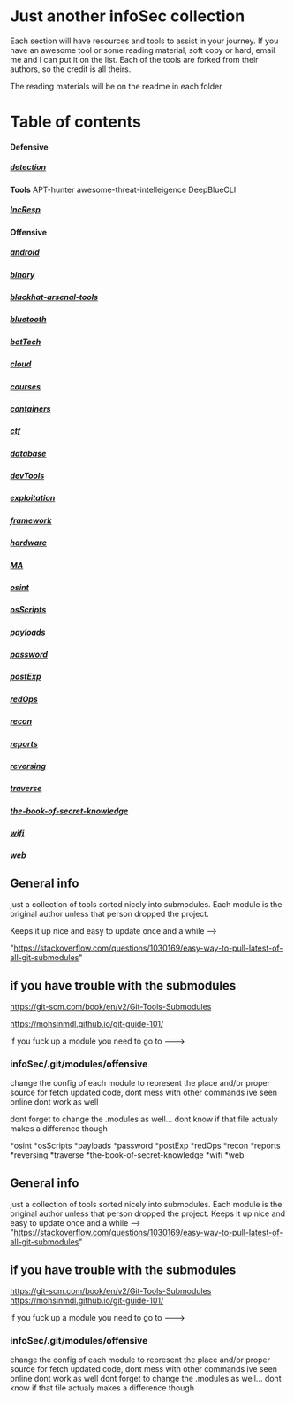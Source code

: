 # Just another infoSec collection


Each section will have resources and tools to assist in your journey. If you have an awesome tool or some reading material, soft copy or hard, email me and I can put it on the list. Each of the tools are forked from their authors, so the credit is all theirs.

The reading materials will be on the readme in each folder


# Table of contents

#### Defensive

##### [detection](./defensive/detection)
**Tools**
APT-hunter
awesome-threat-intelleigence
DeepBlueCLI
##### [IncResp](./defensive/IncResponse)

  

#### Offensive

##### [android](./offense/android)

##### [binary](./offense/binary)

##### [blackhat-arsenal-tools](./offense/blackhat-arsenal-tools)

##### [bluetooth](./offense/bluetooth)

##### [botTech](./offense/botTech)

##### [cloud](./offense/cloud)

##### [courses](./offense/courses)

##### [containers](./offense/containers)

##### [ctf](./offense/ctf)

##### [database](./offense/database)

##### [devTools](./offense/devTools)

##### [exploitation](./offense/exploitation)

##### [framework](./offense/framework)

##### [hardware](./offense/hardware)

##### [MA](./offense/MA)

##### [osint](./offense/osint)

##### [osScripts](./offense/osScripts)

##### [payloads](./offense/payloads)

##### [password](./offense/password)

##### [postExp](./offense/postExp)

##### [redOps](./offense/redOps)

##### [recon](./offense/recon)

##### [reports](./offense/reports)

##### [reversing](./offense/reversing)

##### [traverse](./offense/traverse)

##### [the-book-of-secret-knowledge](./offense/the-book-of-secret-knowledge)

##### [wifi](./offense/wifi)

##### [web](./offense/web)

  

## General info

just a collection of tools sorted nicely into submodules. Each module is the original author unless that person dropped the project.

Keeps it up nice and easy to update once and a while -->

"https://stackoverflow.com/questions/1030169/easy-way-to-pull-latest-of-all-git-submodules"

  
  
  

## if you have trouble with the submodules

https://git-scm.com/book/en/v2/Git-Tools-Submodules

https://mohsinmdl.github.io/git-guide-101/

  
  

if you fuck up a module you need to go to --->

### infoSec/.git/modules/offensive

change the config of each module to represent the place and/or proper source for fetch updated code, dont mess with other commands ive seen online dont work as well

dont forget to change the .modules as well... dont know if that file actualy makes a difference though

*osint
*osScripts
*payloads
*password
*postExp
*redOps
*recon
*reports
*reversing
*traverse
*the-book-of-secret-knowledge
*wifi
*web

## General info
just a collection of tools sorted nicely into submodules. Each module is the original author unless that person dropped the project.
Keeps it up nice and easy to update once and a while --> 
"https://stackoverflow.com/questions/1030169/easy-way-to-pull-latest-of-all-git-submodules"



## if you have trouble with the submodules
https://git-scm.com/book/en/v2/Git-Tools-Submodules
https://mohsinmdl.github.io/git-guide-101/


if you fuck up a module you need to go to --->
### infoSec/.git/modules/offensive 
change the config of each module to represent the place and/or proper source for fetch updated code, dont mess with other commands ive seen online dont work as well
dont forget to change the .modules as well... dont know if that file actualy makes a difference though